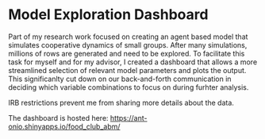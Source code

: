 # Model Exploration Dashboard

Part of my research work focused on creating an agent based model that simulates cooperative dynamics of small groups. After many simulations, millions of rows are generated and need to be explored. To facilitate this task for myself and for my advisor, I created a dashboard that allows a more streamlined selection of relevant model parameters and plots the output. This significanlty cut down on our back-and-forth communication in deciding which variable combinations to focus on during furhter analysis. 

IRB restrictions prevent me from sharing more details about the data.

The dashboard is hosted here: https://ant-onio.shinyapps.io/food_club_abm/
